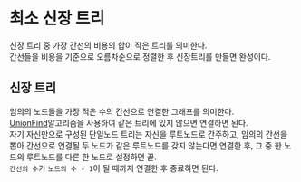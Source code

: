 # 최소 신장 트리
신장 트리 중 가장 간선의 비용의 합이 작은 트리를 의미한다. <br/>
간선들을 비용을 기준으로 오름차순으로 정렬한 후 신장트리를 만들면 완성이다. <br/>

## 신장 트리
임의의 노드들을 가장 적은 수의 간선으로 연결한 그래프를 의미한다. <br/>
[UnionFind](https://github.com/SuhYC/Lesson/blob/main/Algorithm/Union_Find.md)알고리즘을 사용하여 같은 트리에 있지 않으면 연결하면 된다. <br/>
자기 자신만으로 구성된 단일노드 트리는 자신을 루트노드로 간주하고, 임의의 간선을 뽑아 간선으로 연결될 두 노드가 같은 루트노드를 갖지 않는다면 연결한 후, 그 중 한 노드의 루트노드를 다른 한 노드로 설정하면 끝. <br/>
```간선의 수```가 ```노드의 수 - 1```이 될 때까지 연결한 후 종료하면 된다.
